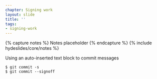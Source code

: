 ```yaml
---
chapter: Signing work
layout: slide
title: ''
tags:
- signing-work
---
```


{% capture notes %}
Notes placeholder
{% endcapture %}
{% include hydeslides/core/notes %}

Using an auto-inserted text block to commit messages

```
$ git commit -s
$ git commit --signoff
```
